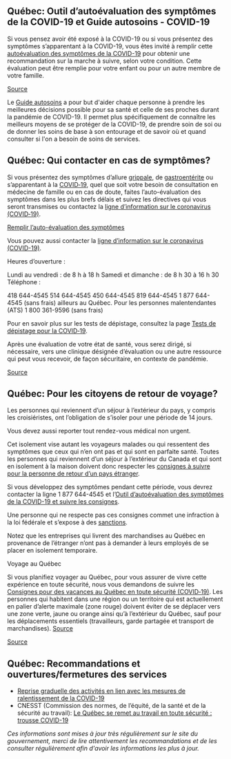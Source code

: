 ## Québec: Outil d’autoévaluation des symptômes de la COVID-19 et Guide autosoins - COVID-19

Si vous pensez avoir été exposé à la COVID-19 ou si vous présentez des symptômes s’apparentant à la COVID-19, vous êtes invité à remplir cette [autoévaluation des symptômes de la COVID-19](https://www.quebec.ca/sante/problemes-de-sante/a-z/coronavirus-2019/guide-auto-evaluation-symptomes-covid-19/) pour obtenir une recommandation sur la marche à suivre, selon votre condition. Cette évaluation peut être remplie pour votre enfant ou pour un autre membre de votre famille.

[Source](https://www.quebec.ca/sante/problemes-de-sante/a-z/coronavirus-2019/guide-auto-evaluation-symptomes-covid-19/)

Le [Guide autosoins](https://publications.msss.gouv.qc.ca/msss/document-002491/) a pour but d'aider chaque personne à prendre les meilleures décisions possible pour sa santé et celle de ses proches durant la pandémie de COVID-19. Il permet plus spécifiquement de connaître les meilleurs moyens de se protéger de la COVID-19, de prendre soin de soi ou de donner les soins de base à son entourage et de savoir où et quand consulter si l'on a besoin de soins de services.

## Québec: Qui contacter en cas de symptômes?

Si vous présentez des symptômes d’allure [grippale](https://www.quebec.ca/sante/problemes-de-sante/grippe-rhume-et-gastro/grippe-influenza/#c1274), de [gastroentérite](https://www.quebec.ca/sante/problemes-de-sante/grippe-rhume-et-gastro/gastro-enterite/#c1806) ou s’apparentant à la [COVID‑19](https://www.quebec.ca/sante/problemes-de-sante/a-z/informations-generales-sur-le-coronavirus/#c46469), quel que soit votre besoin de consultation en médecine de famille ou en cas de doute, faites l’auto-évaluation des symptômes dans les plus brefs délais et suivez les directives qui vous seront transmises ou contactez la [ligne d’information sur le coronavirus (COVID‑19)](https://www.quebec.ca/sante/problemes-de-sante/a-z/coronavirus-2019/qui-contacter-en-cas-de-symptomes/#c72018).

[Remplir l’auto-évaluation des symptômes](https://www.quebec.ca/sante/problemes-de-sante/a-z/coronavirus-2019/guide-auto-evaluation-symptomes-covid-19/)

Vous pouvez aussi contacter la [ligne d’information sur le coronavirus (COVID-19)]((https://www.quebec.ca/sante/problemes-de-sante/a-z/coronavirus-2019/qui-contacter-en-cas-de-symptomes/#c72018)).

Heures d’ouverture :

Lundi au vendredi : de 8 h à 18 h
Samedi et dimanche : de 8 h 30 à 16 h 30
Téléphone :

418 644-4545
514 644-4545
450 644-4545
819 644-4545
1 877 644-4545 (sans frais) ailleurs au Québec.
Pour les personnes malentendantes (ATS)
1 800 361-9596 (sans frais)

Pour en savoir plus sur les tests de dépistage, consultez la page [Tests de dépistage pour la COVID‑19](https://www.quebec.ca/sante/problemes-de-sante/a-z/coronavirus-2019/tests-de-depistage/).

Après une évaluation de votre état de santé, vous serez dirigé, si nécessaire, vers une clinique désignée d’évaluation ou une autre ressource qui peut vous recevoir, de façon sécuritaire, en contexte de pandémie.

[Source](https://www.quebec.ca/sante/problemes-de-sante/a-z/coronavirus-2019/consignes-isolement-personne-atteinte-covid-19/)

## Québec: Pour les citoyens de retour de voyage?

Les personnes qui reviennent d’un séjour à l’extérieur du pays, y compris les croisiéristes, ont l’obligation de s’isoler pour une période de 14 jours.

Vous devez aussi reporter tout rendez-vous médical non urgent.

Cet isolement vise autant les voyageurs malades ou qui ressentent des symptômes que ceux qui n’en ont pas et qui sont en parfaite santé. Toutes les personnes qui reviennent d’un séjour à l’extérieur du Canada et qui sont en isolement à la maison doivent donc respecter les [consignes à suivre pour la personne de retour d’un pays étranger](https://www.quebec.ca/sante/problemes-de-sante/a-z/coronavirus-2019/consignes-aux-voyageurs-covid19/#c56528).

Si vous développez des symptômes pendant cette période, vous devrez contacter la ligne 1 877 644-4545 et l’[Outil d’autoévaluation des symptômes de la COVID-19 et suivre les consignes](https://www.quebec.ca/sante/problemes-de-sante/a-z/coronavirus-2019/guide-auto-evaluation-symptomes-covid-19/).

Une personne qui ne respecte pas ces consignes commet une infraction à la loi fédérale et s’expose à des [sanctions](https://www.canada.ca/fr/sante-publique/services/maladies/2019-nouveau-coronavirus/derniers-conseils-sante-voyageurs.html#a2).

Notez que les entreprises qui livrent des marchandises au Québec en provenance de l’étranger n’ont pas à demander à leurs employés de se placer en isolement temporaire.

Voyage au Québec

Si vous planifiez voyager au Québec, pour vous assurer de vivre cette expérience en toute sécurité, nous vous demandons de suivre les [Consignes pour des vacances au Québec en toute sécurité (COVID‑19)](https://www.quebec.ca/sante/problemes-de-sante/a-z/coronavirus-2019/consignes-pour-des-vacances-au-quebec-en-toute-securite/).
Les personnes qui habitent dans une région ou un territoire qui est actuellement en palier d’alerte maximale (zone rouge) doivent éviter de se déplacer vers une zone verte, jaune ou orange ainsi qu’à l’extérieur du Québec, sauf pour les déplacements essentiels (travailleurs, garde partagée et transport de marchandises). [Source](https://www.quebec.ca/sante/problemes-de-sante/a-z/coronavirus-2019/deplacements-regions-villes-covid19/)

[Source](https://www.quebec.ca/sante/problemes-de-sante/a-z/coronavirus-2019/consignes-aux-voyageurs-covid19/)

## Québec: Recommandations et ouvertures/fermetures des services

- [Reprise graduelle des activités en lien avec les mesures de ralentissement de la COVID-19](https://www.quebec.ca/sante/problemes-de-sante/a-z/coronavirus-2019/reprise-graduelle-activites-mesures-ralentissement-covid19/)
- CNESST (Commission des normes, de l’équité, de la santé et de la sécurité au travail): [Le Québec se remet au travail en toute sécurité : trousse COVID-19](https://www.cnesst.gouv.qc.ca/salle-de-presse/covid-19/Pages/trousse.aspx)

_Ces informations sont mises à jour très régulièrement sur le site du gouvernement, merci de lire attentivement les recommandations et de les consulter régulièrement afin d'avoir les informations les plus à jour._
